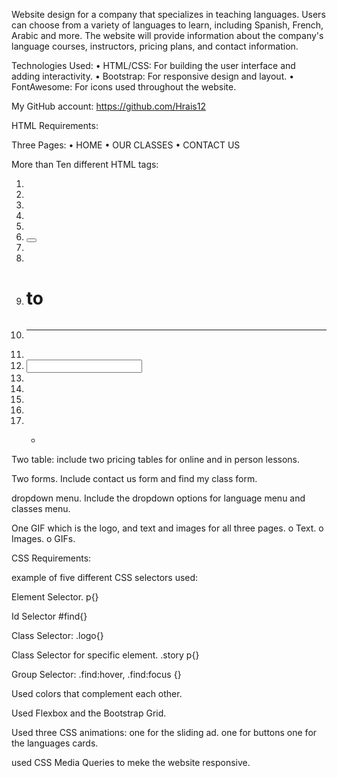 Website design for a company that specializes in teaching languages.
Users can choose from a variety of languages to learn, including Spanish, French, Arabic and more.
The website will provide information about the company's language courses, instructors, pricing plans, and contact information.

Technologies Used:
•	HTML/CSS: For building the user interface and adding interactivity.
•	Bootstrap: For responsive design and layout.
•	FontAwesome: For icons used throughout the website.

My GitHub account: https://github.com/Hrais12

HTML Requirements:

Three Pages:
•	HOME
•	OUR CLASSES
•	CONTACT US

More than Ten different HTML tags:
1.	<a>
2.	<area>
3.	<aside>
4.	<body>
5.	<br />
6.	<button>
7.	<div>
8.	<footer>
9.	<h1> to <h6>
10.	<hr />
11.	<img>
12.	<input>
13.	<li>
14.	<nav>
15.	<span>
16.	<ul>
17.	<p>

Two table:
 include two pricing tables for online and in person lessons.


Two forms.
Include contact us form and find my class form.

dropdown menu.
Include the dropdown options for language menu and classes menu.

One GIF which is the logo, and text and images for all three pages.
o	Text.
o	Images.
o	GIFs.



CSS Requirements:

example of five different CSS selectors used:

Element Selector. p{}

Id Selector #find{}

Class Selector:    .logo{}

Class Selector for specific element.  .story p{}

Group Selector:  .find:hover, .find:focus {}


Used colors that complement each other.


Used Flexbox and the Bootstrap Grid.

Used three CSS animations:
one for the sliding ad.
one for buttons 
one for the languages cards.


 used CSS Media Queries to meke the website responsive.















